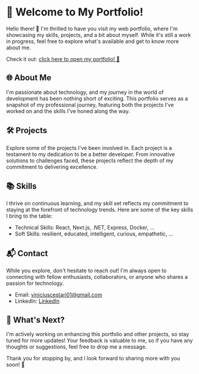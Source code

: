 # 🚀 Welcome to My Portfolio!

Hello there! 👋 I'm thrilled to have you visit my web portfolio, where I'm showcasing my skills, projects, and a bit about myself. While it's still a work in progress, feel free to explore what's available and get to know more about me.

Check it out: [click here to open my portfolio! 🤗](https://viniciuscestarii-portfolio.vercel.app/)

## 🌐 About Me
I'm passionate about technology, and my journey in the world of development has been nothing short of exciting. This portfolio serves as a snapshot of my professional journey, featuring both the projects I've worked on and the skills I've honed along the way.

## 🛠️ Projects
Explore some of the projects I've been involved in. Each project is a testament to my dedication to be a better developer. From innovative solutions to challenges faced, these projects reflect the depth of my commitment to delivering excellence.

## 📚 Skills
I thrive on continuous learning, and my skill set reflects my commitment to staying at the forefront of technology trends. Here are some of the key skills I bring to the table:

- Technical Skills: React, Next.js, .NET, Express, Docker, ...
- Soft Skills: resilient, educated, intelligent, curious, empathetic, ...

## 📬 Contact
While you explore, don't hesitate to reach out! I'm always open to connecting with fellow enthusiasts, collaborators, or anyone who shares a passion for technology.

- Email: viniciuscestari01@gmail.com
- LinkedIn: [LinkedIn](https://www.linkedin.com/in/-vinicius-cestari/)

## 📆 What's Next?
I'm actively working on enhancing this portfolio and other projects, so stay tuned for more updates! Your feedback is valuable to me, so if you have any thoughts or suggestions, feel free to drop me a message.

Thank you for stopping by, and I look forward to sharing more with you soon! 🌟
